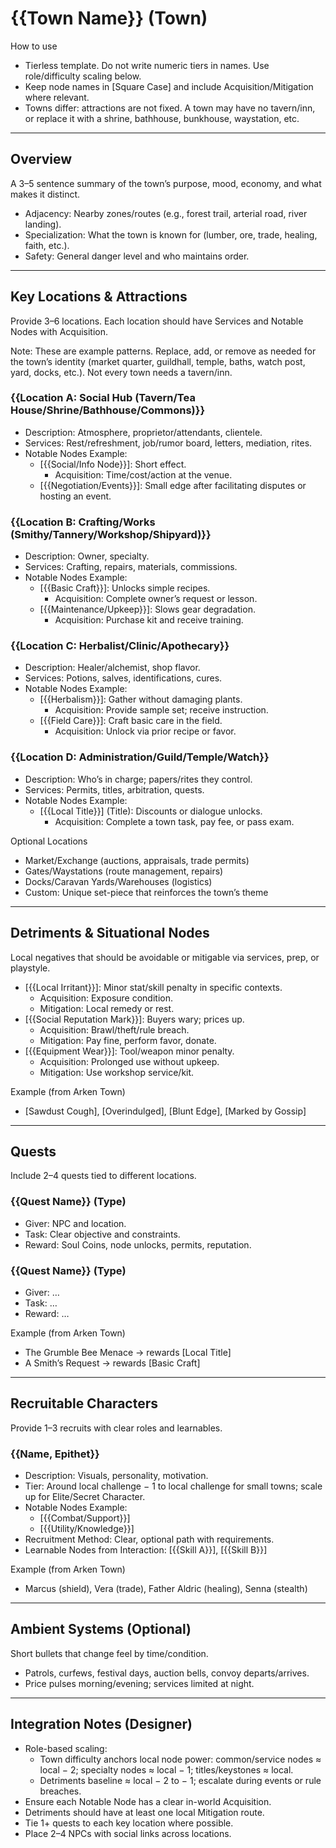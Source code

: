 # {{Town Name}} (Town)

How to use
- Tierless template. Do not write numeric tiers in names. Use role/difficulty scaling below.
- Keep node names in [Square Case] and include Acquisition/Mitigation where relevant.
- Towns differ: attractions are not fixed. A town may have no tavern/inn, or replace it with a shrine, bathhouse, bunkhouse, waystation, etc.

---

## Overview
A 3–5 sentence summary of the town’s purpose, mood, economy, and what makes it distinct.

- Adjacency: Nearby zones/routes (e.g., forest trail, arterial road, river landing).
- Specialization: What the town is known for (lumber, ore, trade, healing, faith, etc.).
- Safety: General danger level and who maintains order.

---

## Key Locations & Attractions
Provide 3–6 locations. Each location should have Services and Notable Nodes with Acquisition.

Note: These are example patterns. Replace, add, or remove as needed for the town’s identity (market quarter, guildhall, temple, baths, watch post, yard, docks, etc.). Not every town needs a tavern/inn.

### {{Location A: Social Hub (Tavern/Tea House/Shrine/Bathhouse/Commons)}}
- Description: Atmosphere, proprietor/attendants, clientele.
- Services: Rest/refreshment, job/rumor board, letters, mediation, rites.
- Notable Nodes Example:
  - [{{Social/Info Node}}]: Short effect.
    - Acquisition: Time/cost/action at the venue.
  - [{{Negotiation/Events}}]: Small edge after facilitating disputes or hosting an event.

### {{Location B: Crafting/Works (Smithy/Tannery/Workshop/Shipyard)}}
- Description: Owner, specialty.
- Services: Crafting, repairs, materials, commissions.
- Notable Nodes Example:
  - [{{Basic Craft}}]: Unlocks simple recipes.
    - Acquisition: Complete owner’s request or lesson.
  - [{{Maintenance/Upkeep}}]: Slows gear degradation.
    - Acquisition: Purchase kit and receive training.

### {{Location C: Herbalist/Clinic/Apothecary}}
- Description: Healer/alchemist, shop flavor.
- Services: Potions, salves, identifications, cures.
- Notable Nodes Example:
  - [{{Herbalism}}]: Gather without damaging plants.
    - Acquisition: Provide sample set; receive instruction.
  - [{{Field Care}}]: Craft basic care in the field.
    - Acquisition: Unlock via prior recipe or favor.

### {{Location D: Administration/Guild/Temple/Watch}}
- Description: Who’s in charge; papers/rites they control.
- Services: Permits, titles, arbitration, quests.
- Notable Nodes Example:
  - [{{Local Title}}] (Title): Discounts or dialogue unlocks.
    - Acquisition: Complete a town task, pay fee, or pass exam.

Optional Locations
- Market/Exchange (auctions, appraisals, trade permits)
- Gates/Waystations (route management, repairs)
- Docks/Caravan Yards/Warehouses (logistics)
- Custom: Unique set-piece that reinforces the town’s theme

---

## Detriments & Situational Nodes
Local negatives that should be avoidable or mitigable via services, prep, or playstyle.

- [{{Local Irritant}}]: Minor stat/skill penalty in specific contexts.
  - Acquisition: Exposure condition.
  - Mitigation: Local remedy or rest.
- [{{Social Reputation Mark}}]: Buyers wary; prices up.
  - Acquisition: Brawl/theft/rule breach.
  - Mitigation: Pay fine, perform favor, donate.
- [{{Equipment Wear}}]: Tool/weapon minor penalty.
  - Acquisition: Prolonged use without upkeep.
  - Mitigation: Use workshop service/kit.

Example (from Arken Town)
- [Sawdust Cough], [Overindulged], [Blunt Edge], [Marked by Gossip]

---

## Quests
Include 2–4 quests tied to different locations.

### {{Quest Name}} (Type)
- Giver: NPC and location.
- Task: Clear objective and constraints.
- Reward: Soul Coins, node unlocks, permits, reputation.

### {{Quest Name}} (Type)
- Giver: …
- Task: …
- Reward: …

Example (from Arken Town)
- The Grumble Bee Menace → rewards [Local Title]
- A Smith’s Request → rewards [Basic Craft]

---

## Recruitable Characters
Provide 1–3 recruits with clear roles and learnables.

### {{Name, Epithet}}
- Description: Visuals, personality, motivation.
- Tier: Around local challenge − 1 to local challenge for small towns; scale up for Elite/Secret Character.
- Notable Nodes Example:
  - [{{Combat/Support}}]
  - [{{Utility/Knowledge}}]
- Recruitment Method: Clear, optional path with requirements.
- Learnable Nodes from Interaction: [{{Skill A}}], [{{Skill B}}]

Example (from Arken Town)
- Marcus (shield), Vera (trade), Father Aldric (healing), Senna (stealth)

---

## Ambient Systems (Optional)
Short bullets that change feel by time/condition.
- Patrols, curfews, festival days, auction bells, convoy departs/arrives.
- Price pulses morning/evening; services limited at night.

---

## Integration Notes (Designer)
- Role-based scaling:
  - Town difficulty anchors local node power: common/service nodes ≈ local − 2; specialty nodes ≈ local − 1; titles/keystones ≈ local.
  - Detriments baseline ≈ local − 2 to − 1; escalate during events or rule breaches.
- Ensure each Notable Node has a clear in-world Acquisition.
- Detriments should have at least one local Mitigation route.
- Tie 1+ quests to each key location where possible.
- Place 2–4 NPCs with social links across locations.
